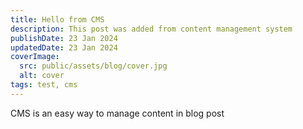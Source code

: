 ```yaml
---
title: Hello from CMS
description: This post was added from content management system
publishDate: 23 Jan 2024
updatedDate: 23 Jan 2024
coverImage:
  src: public/assets/blog/cover.jpg
  alt: cover
tags: test, cms
---
```

CMS is an easy way to manage content in blog post